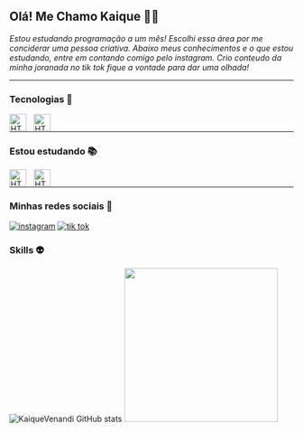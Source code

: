 ## Olá! Me Chamo Kaique ✌🏼
_Estou estudando programação a um mês! Escolhi essa área por me conciderar uma pessoa criativa. Abaixo meus conhecimentos e o que estou estudando, entre em contando comigo pelo instagram. Crio conteudo da minha joranada no tik tok fique a vontade para dar uma olhada!_ 

---
### Tecnologias 👾

<img 
    align="left" 
    alt="HTML"
    title="HTML" 
    width="30px" 
    style="padding-right: 10px;" 
    src="https://cdn.jsdelivr.net/gh/devicons/devicon@latest/icons/html5/html5-original.svg" 
/>

<img 
    align="left" 
    alt="HTML"
    title="HTML" 
    width="30px" 
    style="padding-right: 10px;" 
    src="https://cdn.jsdelivr.net/gh/devicons/devicon@latest/icons/css3/css3-original.svg" 
/>
<br>

---

### Estou estudando 📚
<img 
    align="left" 
    alt="HTML"
    title="HTML" 
    width="30px" 
    style="padding-right: 10px;" 
    src="https://cdn.jsdelivr.net/gh/devicons/devicon@latest/icons/javascript/javascript-original.svg" 
/>
<img 
    align="left" 
    alt="HTML"
    title="HTML" 
    width="30px" 
    style="padding-right: 10px;" 
    src="https://cdn.jsdelivr.net/gh/devicons/devicon@latest/icons/jquery/jquery-original.svg" 
/>
<br>

---

### Minhas redes sociais 🤖
[![instagram](https://img.shields.io/badge/Instagram-E4405F?style=for-the-badge&logo=instagram&logoColor=white)](https://www.instagram.com/dripp.kaique/) [![tik tok](https://img.shields.io/badge/TikTok-000000?style=for-the-badge&logo=tiktok&logoColor=white)](https://www.tiktok.com/@kaique.dev)


### Skills 👽

![KaiqueVenandi GitHub stats](https://github-readme-stats.vercel.app/api?username=KaiqueVenandi&show_icons=true&theme=dark)   <img width='272em' src="https://github-readme-stats.vercel.app/api/top-langs/?username=KaiqueVenandi&langs_count=10&layout=compact&theme=dark" />
</div>
